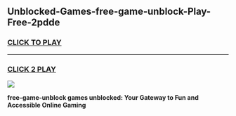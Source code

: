 
## Unblocked-Games-free-game-unblock-Play-Free-2pdde
<h3>
<a href="https://premium76.site?title=free-game-unblock&ref=10A">CLICK TO PLAY</a></h3>
<hr>

<h3>
<a href="https://premium76.site?title=free-game-unblock&ref=10A">CLICK 2 PLAY</a>
  
</h3>

<a href="https://premium76.site?title=free-game-unblock&ref=10A"><img src="https://clearcache.store/games.png"></a>


**free-game-unblock games unblocked: Your Gateway to Fun and Accessible Online Gaming**
